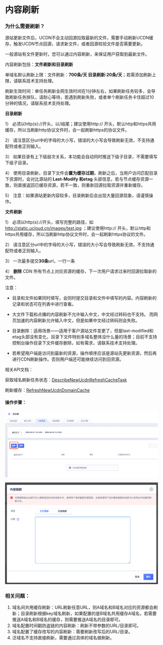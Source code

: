 # 内容刷新

### 为什么需要刷新？ ### 

源站更新文件后，UCDN不会主动回源拉取最新的文件，需要手动刷新UCDN缓存，触发UCDN节点回源，请求新文件，或者回源校验文件是否需要更新。

一般源站有文件更新时，您可以通过内容刷新，来保证用户获取到最新文件。

内容刷新包括：<strong>文件刷新和目录刷新</strong>

单域名默认刷新上限：文件刷新：<strong>700条/天   目录刷新:20条/天</strong>；若需添加刷新上限，请联系技术支持处理。

刷新生效时间：单任务刷新全网生效时间在1分钟左右，如果刷新任务较多，会导致刷新任务排队，请耐心等待，若遇到刷新失败，或者单个刷新任务卡住超过10分钟的情况，请联系技术支持处理。

**目录刷新**

1） 必须以http(s)://开头，以/结尾；建议使用http:// 开头，默认http和https共用缓存，所以当刷新http协议文件时，会一起刷新https的协议文件。

2） 请注意区分url中的字母的大小写，错误的大小写会导致刷新无效，不支持通配符或者正则输入。

3） 如果目录有上下级层次关系，本功能会自动同时推送下级子目录，不需要填写下级子目录。

4） 使用目录刷新，目录下文件会<strong>置为缓存过期</strong>，刷新之后，当用户访问匹配目录下资源时，会对比源站的<strong> Last-Modify 和etag </strong>头部信息，若与节点缓存资源一致，则直接返回已缓存资源，若不一致，则重新回源拉取资源并重新缓存。

5） 注意：如果源站更新内容较多，目录刷新后会出现大量回源现象，请谨慎操作。

**文件刷新**

1） 必须以http(s)://开头，填写完整的路径，如 http://static.ucloud.cn/images/test.jpg  ；建议使用http:// 开头，默认http和https共用缓存，所以当刷新http协议文件时，会一起刷新https协议的文件。

2） 请注意区分url中的字母的大小写，错误的大小写会导致刷新无效，不支持通配符或者正则输入。

3） 一次最多提交<strong>30条</strong>url，一行一条

4） <strong>删除</strong> CDN 所有节点上对应资源的缓存，下一次用户请求过来时回源拉取新的文件。

注意：

* 目录和文件如果同时填写，会同时提交目录和文件中填写的内容。内容刷新的记录和状态可在列表中进行查看。

* 大文件下载和点播的内容刷新不允许输入中文，中文经过转码也不支持。 而网页加速的内容刷新允许输入中文，但是如果中文经过转码则会失败。

* 目录删除：适用场景——适用于客户源站文件变更了，但是last-modified和etag头部没有变化，目录下文件特别多域名整体没什么量的场景；目前不支持控制台操作目录下文件缓存删除，如有需求，请联系技术支持处理。
* 若希望用户端是访问到最新的资源，操作顺序应该是源站先更新资源，然后再进行CDN刷新操作。否则用户端还可能继续访问到旧资源。

相关API文档：

获取域名刷新任务状态：[DescribeNewUcdnRefreshCacheTask](api/ucdn-api/describe_new_ucdn_refresh_cache_task)

刷新缓存：[RefreshNewUcdnDomainCache](api/ucdn-api/refresh_new_ucdn_domain_cache)

#### 操作步骤：

![image-20200304155547223](../images/image-20200304155547223.png)

![image-20200304155634104](../images/image-20200304155634104.png)

### 相关问题：

1. 域名间共用缓存刷新：URL刷新任意URL，则A域名和B域名对应的资源都会刷新；目录刷新根据key域名刷新，如果配置的是B域名共用缓存A域名，若需要推送A域名和B域名的缓存，则需要推送A域名的目录即可。
2. 域名配置时间戳防盗链的内容刷新：刷新不带参数的URL/目录即可。
3. 域名配置了缓存改写的内容刷新：需要刷新改写后的URL/目录。
4. 泛域名不支持直接刷新，需要通过具体的域名做刷新。
